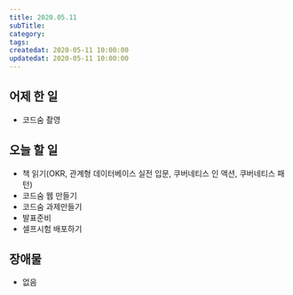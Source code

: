 ```yaml
---
title: 2020.05.11
subTitle:
category:
tags:
createdat: 2020-05-11 10:00:00
updatedat: 2020-05-11 10:00:00
---
```


## 어제 한 일

* 코드숨 촬영

## 오늘 할 일

* 책 읽기(OKR, 관계형 데이터베이스 실전 입문, 쿠버네티스 인 액션, 쿠버네티스 패턴)
* 코드숨 웹 만들기
* 코드숨 과제만들기
* 발표준비
* 셀프시험 배포하기

## 장애물

* 없음
